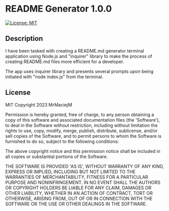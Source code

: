 # README Generator 1.0.0

[![License: MIT](https://img.shields.io/badge/License-MIT-yellow.svg)](https://opensource.org/licenses/MIT)

## Description

I have been tasked with creating a README.md generator terminal application using Node.js and "inquirer" library to make the process of creating README.md files more efficient for a developer.

The app uses inquirer library and presents several prompts upon being initiated with "node index.js" from the terminal.

## License

MIT Copyright 2023 MrMaciejM

Permission is hereby granted, free of charge, to any person obtaining a copy of this software and associated documentation files (the 'Software'), to deal in the Software without restriction, including without limitation the rights to use, copy, modify, merge, publish, distribute, sublicense, and/or sell copies of the Software, and to permit persons to whom the Software is furnished to do so, subject to the following conditions:

The above copyright notice and this permission notice shall be included in all copies or substantial portions of the Software.

THE SOFTWARE IS PROVIDED 'AS IS', WITHOUT WARRANTY OF ANY KIND, EXPRESS OR IMPLIED, INCLUDING BUT NOT LIMITED TO THE WARRANTIES OF MERCHANTABILITY, FITNESS FOR A PARTICULAR PURPOSE AND NONINFRINGEMENT. IN NO EVENT SHALL THE AUTHORS OR COPYRIGHT HOLDERS BE LIABLE FOR ANY CLAIM, DAMAGES OR OTHER LIABILITY, WHETHER IN AN ACTION OF CONTRACT, TORT OR OTHERWISE, ARISING FROM, OUT OF OR IN CONNECTION WITH THE SOFTWARE OR THE USE OR OTHER DEALINGS IN THE SOFTWARE.
